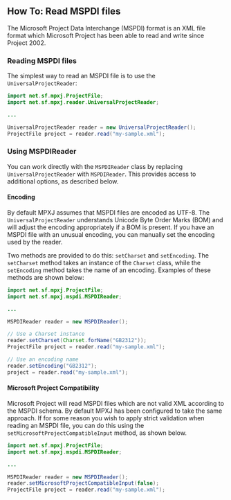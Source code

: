 ## How To: Read MSPDI files
The Microsoft Project Data Interchange (MSPDI) format is an XML file format
which Microsoft Project has been able to read and write since Project 2002.

### Reading MSPDI files
The simplest way to read an MSPDI file is to use the `UniversalProjectReader`:

```java
import net.sf.mpxj.ProjectFile;
import net.sf.mpxj.reader.UniversalProjectReader;

...

UniversalProjectReader reader = new UniversalProjectReader();
ProjectFile project = reader.read("my-sample.xml");
```

### Using MSPDIReader
You can work directly with the `MSPDIReader` class by replacing `UniversalProjectReader`
with `MSPDIReader`. This provides access to additional options, as described below.

#### Encoding
By default MPXJ assumes that MSPDI files are encoded as UTF-8. The `UniversalProjectReader`
understands Unicode Byte Order Marks (BOM) and will adjust the encoding appropriately if a
BOM is present. If you have an MSPDI file with an unusual encoding, you can manually
set the encoding used by the reader.

Two methods are provided to do this: `setCharset` and `setEncoding`. The `setCharset` method
takes an instance of the `Charset` class, while the `setEncoding` method takes the name of
an encoding. Examples of these methods are shown below:


```java
import net.sf.mpxj.ProjectFile;
import net.sf.mpxj.mspdi.MSPDIReader;

...

MSPDIReader reader = new MSPDIReader();

// Use a Charset instance
reader.setCharset(Charset.forName("GB2312"));
ProjectFile project = reader.read("my-sample.xml");

// Use an encoding name
reader.setEncoding("GB2312");
project = reader.read("my-sample.xml");
```

#### Microsoft Project Compatibility
Microsoft Project will read MSPDI files which are not valid XML according to the MSPDI schema.
By default MPXJ has been configured to take the same approach. If for some reason you wish to 
apply strict validation when reading an MSPDI file, you can do this using the 
`setMicrosoftProjectCompatibleInput` method, as shown below.

```java
import net.sf.mpxj.ProjectFile;
import net.sf.mpxj.mspdi.MSPDIReader;

...

MSPDIReader reader = new MSPDIReader();
reader.setMicrosoftProjectCompatibleInput(false);
ProjectFile project = reader.read("my-sample.xml");
```
